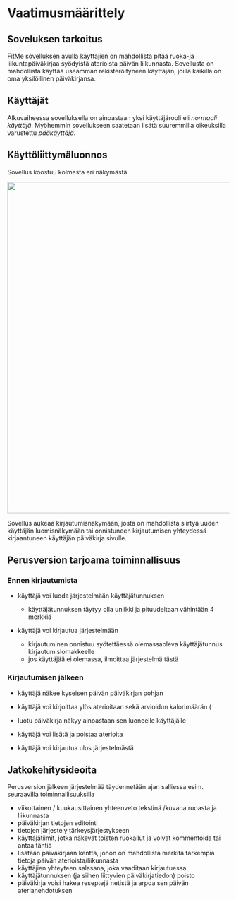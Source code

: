 # Vaatimusmäärittely

## Soveluksen tarkoitus

FitMe sovelluksen avulla käyttäjien on mahdollista pitää ruoka-ja liikuntapäiväkirjaa syödyistä aterioista päivän liikunnasta. Sovellusta on mahdollista käyttää useamman rekisteröityneen käyttäjän, joilla kaikilla on oma yksilöllinen päiväkirjansa.

## Käyttäjät

Alkuvaiheessa sovelluksella on ainoastaan yksi käyttäjärooli eli _normaali käyttäjä_. Myöhemmin sovellukseen saatetaan lisätä suuremmilla oikeuksilla varustettu _pääkäyttäjä_.

## Käyttöliittymäluonnos

Sovellus koostuu kolmesta eri näkymästä

<img src="https://raw.githubusercontent.com/mluukkai/OtmTodoApp/master/dokumentaatio/kuvat/v-1.png" width="750">

Sovellus aukeaa kirjautumisnäkymään, josta on mahdollista siirtyä uuden käyttäjän luomisnäkymään tai onnistuneen kirjautumisen yhteydessä kirjaantuneen käyttäjän päiväkirja sivulle. 

## Perusversion tarjoama toiminnallisuus

### Ennen kirjautumista

- käyttäjä voi luoda järjestelmään käyttäjätunnuksen
  - käyttäjätunnuksen täytyy olla uniikki ja pituudeltaan vähintään 4 merkkiä

- käyttäjä voi kirjautua järjestelmään
  - kirjautuminen onnistuu syötettäessä olemassaoleva käyttäjätunnus kirjautumislomakkeelle
  - jos käyttäjää ei olemassa, ilmoittaa järjestelmä tästä

### Kirjautumisen jälkeen

- käyttäjä näkee kyseisen päivän päiväkirjan pohjan 

- käyttäjä voi kirjoittaa ylös aterioitaan sekä arvioidun kalorimäärän (
 - luotu päiväkirja näkyy ainoastaan sen luoneelle käyttäjälle

- käyttäjä voi lisätä ja poistaa aterioita

- käyttäjä voi kirjautua ulos järjestelmästä

## Jatkokehitysideoita

Perusversion jälkeen järjestelmää täydennetään ajan salliessa esim. seuraavilla toiminnallisuuksilla

- viikottainen / kuukausittainen yhteenveto tekstinä /kuvana ruoasta ja liikunnasta
- päiväkirjan tietojen editointi
- tietojen järjestely tärkeysjärjestykseen
- käyttäjätiimit, jotka näkevät toisten ruokailut ja voivat kommentoida tai antaa tähtiä 
- lisätään päiväkirjaan kenttä, johon on mahdollista merkitä tarkempia tietoja päivän aterioista/liikunnasta
- käyttäjien yhteyteen salasana, joka vaaditaan kirjautuessa
- käyttäjätunnuksen (ja siihen liittyvien päiväkirjatiedon) poisto
- päiväkirja voisi hakea reseptejä netistä ja arpoa sen päivän aterianehdotuksen
